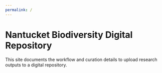 ```yaml
---
permalink: /
---
```


# Nantucket Biodiversity Digital Repository

This site documents the workflow and curation details to upload research outputs to a digital repository.

